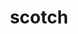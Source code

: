 ---
title: "scotch"
layout: cache
categories: [package, develop-2023-06-04]
meta: {"versions": ["6.0.9", "7.0.3"], "compilers": ["gcc@=11.1.0", "gcc@=12.3.0", "gcc@=7.3.1"], "oss": ["amzn2", "ubuntu20.04"], "platforms": ["linux"], "targets": ["aarch64", "icelake", "neoverse_n1", "neoverse_v1", "x86_64_v3"], "stacks": ["aws-isc", "aws-isc-aarch64", "aws-pcluster-icelake", "aws-pcluster-neoverse_n1", "aws-pcluster-neoverse_v1", "aws-pcluster-skylake", "e4s", "root"], "num_specs": 6, "num_specs_by_stack": {"root": 6, "aws-isc-aarch64": 2, "aws-pcluster-skylake": 1, "aws-pcluster-icelake": 1, "aws-pcluster-neoverse_v1": 1, "aws-pcluster-neoverse_n1": 1, "aws-isc": 1, "e4s": 1}}
spec_details: [{"hash": "yncwd6nyq2dzjtqqkia7cwxa67x5bkta", "compiler": "gcc@=7.3.1", "versions": ["7.0.3"], "os": "amzn2", "platform": "linux", "target": "aarch64", "variants": ["build_system=cmake", "build_type=Release", "+compression", "~esmumps", "generator=make", "~int64", "~ipo", "~metis", "+mpi", "+shared"], "stacks": ["root", "aws-isc-aarch64"], "size": "-", "tarball": "https://binaries.spack.io/develop-2023-06-04/build_cache/linux-amzn2-aarch64/gcc-7.3.1/scotch-7.0.3/linux-amzn2-aarch64-gcc-7.3.1-scotch-7.0.3-yncwd6nyq2dzjtqqkia7cwxa67x5bkta.spack"}, {"hash": "2guzgzezfrietsha5imfpv2djadqu2us", "compiler": "gcc@=12.3.0", "versions": ["6.0.9"], "os": "amzn2", "platform": "linux", "target": "icelake", "variants": ["build_system=makefile", "+compression", "~esmumps", "~int64", "~metis", "+mpi", "+shared"], "stacks": ["root", "aws-pcluster-skylake", "aws-pcluster-icelake"], "size": "-", "tarball": "https://binaries.spack.io/develop-2023-06-04/build_cache/linux-amzn2-icelake/gcc-12.3.0/scotch-6.0.9/linux-amzn2-icelake-gcc-12.3.0-scotch-6.0.9-2guzgzezfrietsha5imfpv2djadqu2us.spack"}, {"hash": "y4z7hxyoahthzt2axuzhaajhrti4a2cg", "compiler": "gcc@=7.3.1", "versions": ["7.0.3"], "os": "amzn2", "platform": "linux", "target": "neoverse_n1", "variants": ["build_system=cmake", "build_type=Release", "+compression", "~esmumps", "generator=make", "~int64", "~ipo", "~metis", "+mpi", "+shared"], "stacks": ["root", "aws-isc-aarch64"], "size": "-", "tarball": "https://binaries.spack.io/develop-2023-06-04/build_cache/linux-amzn2-neoverse_n1/gcc-7.3.1/scotch-7.0.3/linux-amzn2-neoverse_n1-gcc-7.3.1-scotch-7.0.3-y4z7hxyoahthzt2axuzhaajhrti4a2cg.spack"}, {"hash": "y7rzn5gzj6mnmcbk2ukecatn5v35ni37", "compiler": "gcc@=12.3.0", "versions": ["6.0.9"], "os": "amzn2", "platform": "linux", "target": "neoverse_v1", "variants": ["build_system=makefile", "+compression", "~esmumps", "~int64", "~metis", "+mpi", "+shared"], "stacks": ["aws-pcluster-neoverse_v1", "root", "aws-pcluster-neoverse_n1"], "size": "-", "tarball": "https://binaries.spack.io/develop-2023-06-04/build_cache/linux-amzn2-neoverse_v1/gcc-12.3.0/scotch-6.0.9/linux-amzn2-neoverse_v1-gcc-12.3.0-scotch-6.0.9-y7rzn5gzj6mnmcbk2ukecatn5v35ni37.spack"}, {"hash": "mk3t67ahajoggkexeycuj3qgjopr2thr", "compiler": "gcc@=7.3.1", "versions": ["7.0.3"], "os": "amzn2", "platform": "linux", "target": "x86_64_v3", "variants": ["build_system=cmake", "build_type=Release", "+compression", "~esmumps", "generator=make", "~int64", "~ipo", "~metis", "+mpi", "+shared"], "stacks": ["aws-isc", "root"], "size": "-", "tarball": "https://binaries.spack.io/develop-2023-06-04/build_cache/linux-amzn2-x86_64_v3/gcc-7.3.1/scotch-7.0.3/linux-amzn2-x86_64_v3-gcc-7.3.1-scotch-7.0.3-mk3t67ahajoggkexeycuj3qgjopr2thr.spack"}, {"hash": "5prch3iitwatlr7zqbnyn5rz7x4tbpxk", "compiler": "gcc@=11.1.0", "versions": ["7.0.3"], "os": "ubuntu20.04", "platform": "linux", "target": "x86_64_v3", "variants": ["build_system=cmake", "build_type=Release", "+compression", "~esmumps", "generator=make", "~int64", "~ipo", "~metis", "+mpi", "+shared"], "stacks": ["e4s", "root"], "size": "-", "tarball": "https://binaries.spack.io/develop-2023-06-04/build_cache/linux-ubuntu20.04-x86_64_v3/gcc-11.1.0/scotch-7.0.3/linux-ubuntu20.04-x86_64_v3-gcc-11.1.0-scotch-7.0.3-5prch3iitwatlr7zqbnyn5rz7x4tbpxk.spack"}]
---